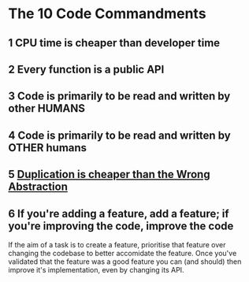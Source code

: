 # The 10 Code Commandments

## 1 CPU time is cheaper than developer time

## 2 Every function is a public API

## 3 Code is primarily to be read and written by other HUMANS

## 4 Code is primarily to be read and written by OTHER humans

## 5 [Duplication is cheaper than the Wrong Abstraction][dontalwaysdry]

## 6 If you're adding a feature, add a feature; if you're improving the code, improve the code

If the aim of a task is to create a feature, prioritise that feature over changing the codebase to better accomidate the feature. Once you've validated that the feature was a good feature you can (and should) then improve it's implementation, even by changing its API.

[dontalwaysdry]: https://www.youtube.com/watch?v=8bZh5LMaSmE&feature=youtu.be
